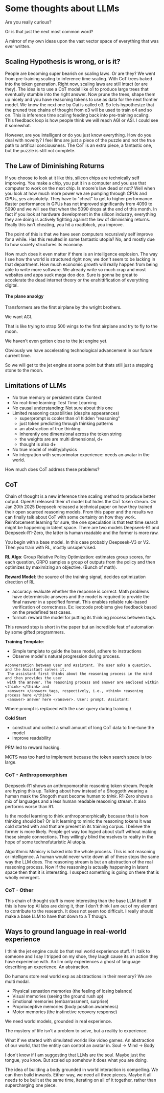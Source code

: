 # Some thoughts about LLMs
Are you really curious? 

Or is that just the next most common word?

A mirror of my own ideas upon the vast vector space of everything that was ever written.

## Scaling Hypothesis is wrong, or is it?
People are becoming super bearish on scaling laws. Or are they? We went from pre-training scaling to inference time scaling. With CoT trees baked into the token generation. Right now, scaling laws are still intact (or are they). The idea is to use a CoT model like o1 to produce large trees that eventually stumble into the right answer. Now prune the trees, shape them up nicely and you have reasoning tokens to use as data for the next frontier model. We know the next one by Oai is called o3. So lets hypothesize that the pruned tree chains of thought from o3 will be used to train o4 and so on. This is inference time scaling feeding back into pre-training scaling. This feedback loop is how people think we will reach AGI or ASI. I could see it somewhat. 

However, are you intelligent or do you just know everything. How do you deal with novelty? I feel llms are just a piece of the puzzle and not the true path to artifical conciousness. The CoT is an extra piece, a fantastic one, but the puzzle is still not complete.

## The Law of Diminishing Returns
If you choose to look at it like this, silicon chips are technically self improving. You make a chip, you put it in a computer and you use that computer to work on the next chip. Is moore's law dead or not? Well when you look at how much more power we are pumping through CPUs and GPUs, yes absolutely. They have to "cheat" to get to higher performance. Raster performance in GPUs has not improved significantly from 4090 to 5090 and we will see that when the 5090 drops at the end of this month. In fact if you look at hardware development in the silicon industry, everything they are doing is actively fighting against the law of diminishing returns. Really this isn't cheating, you hit a roadblock, you improve. 

The point of this is that we have seen computers recursively self improve for a while. Has this resulted in some fantastic utopia? No, and mostly due to how society structures its economy. 

How much does it even matter if there is an intelligence explosion. The way I see how the world is structured right now, we don't seem to be lacking in that department. How much economic growth will really happen from being able to write more software. We already write so much crap and most websites and apps suck mega doo doo. Sure is gonna be great to accelerate the dead internet theory or the enshittification of everything digital. 


#### The plane anaolgy
Transformers are the first airplane by the wright brothers.

We want AGI.

That is like trying to strap 500 wings to the first airplane and try to fly to the moon.

We haven't even gotten close to the jet engine yet.

Obviously we have accelerating technological advancement in our future current time.

So we will get to the jet engine at some point but thats still just a stepping stone to the moon.

## Limitations of LLMs 
- No true memory or persistent state: Context
- No real-time learning: Test Time Learning
- No causal understanding: Not sure about this one
- Limited reasoning capabilities (despite appearances)
    - superprompt is cooler than o1 hidden "reasoning"
    - just token predicting through thinking patterns
    - an abstraction of true thinking
    - inherently one dimensional across the token string
    - the weights are are multi dimensional, d+
    - thought is also d+
- No true model of reality/physics
- No integration with sensorimotor experience: needs an avatar in the world.

How much does CoT address these problems?

## CoT
Chain of thought is a new inference time scaling method to produce better output. OpenAI released their o1 model but hides the CoT token stream. On Jan 20th 2025 Deepseek released a technical paper on how they trained their open sourced reasoning models. From this paper and the results we can finally talk about CoT with some certainty on how they work. Reinforcement learning for sure, the one speculation is that test time search might be happening in latent space. There are two models Deepseek-R1 and Deepseek-R1-Zero, the latter is human readable and the former is more raw.

You begin with a base model. In this case probably Deepseek-V3 or V2. Then you train with RL, mostly unsupervised.

**RL Algo**:
Group Relative Policy Optimization: estimates group scores, for each question, GRPO samples a group of outputs from the policy and then optimizes by maximizing an objective. (Bunch of math). 

**Reward Model**: the source of the training signal, decides optimization direction of RL 
- accuracy: evaluate whether the response is correct. Math problems have deterministic answers and the model is required to provide the final naswer in a specified format. This enables reliable rule-based verification of correctness. Ex: leetcode problems give feedback based on the predefined test cases.
- format: reward the model for putting its thinking process between <think></think> tags. 

This reward step is short in the paper but an incredible feat of automation by some gifted programmers. 

**Training Template**:
- Simple template to guide the base model, adhere to instructions
- Observe model's natural progression during process.
```
Aconversation between User and Assistant. The user asks a question, and the Assistant solves it.
 The assistant first thinks about the reasoning process in the mind and then provides the user
 with the answer. The reasoning process and answer are enclosed within <think> </think> and
 <answer> </answer> tags, respectively, i.e., <think> reasoning process here </think>
 <answer> answer here </answer>. User: prompt. Assistant:
```
Where prompt is replaced with the user query during training.\

**Cold Start**
- construct and collect a small amount of long CoT data to fine-tune the model
- improve readability


PRM led to reward hacking.

MCTS was too hard to implement because the token search space is too large.

### CoT - Anthropomorphism
Deepseek-R1 shows an anthropomorphic reasoning token stream. People are hyping this up. Talking about how instead of a Shoggoth wearing a human mask the Shogoth must become human to *think*. R1-Zero shows a mix of languages and a less human readable reasoning stream. It also performs worse than R1.

Is the model learning to think anthropomorphically because that is how thinking should be? Or is it learning to mimic the reasoning tokens it was cold started with and that are present in its training corpus. I believe the former is more likely. People get way too hyped about stuff without making these simple connections. They willingly blind themselves to reality in the hope of some technofuturistic AI utopia.

Algorithmic Mimicry is baked into the whole process. This is not reasoning or intelligence. A human would never write down all of these steps the same way the LLM does. The reasoning stream is but an abstraction of the real reasoning process. Now if the reasoning is actually happening in latent space then that it is interesting. I suspect something is going on there that is wholly emergent. 

### CoT - Other
This chain of thought stuff is more interesting than the base LLM itself. If this is how top AI labs are doing it, then I don't think I am out of my element to contribute to the research. It does not seem too difficult. I really should make a base LLM to have that down to a T though.

## Ways to ground language in real-world experience
I think the jet engine could be that real world experience stuff.
If I talk to someone and I say I tripped on my shoe, they laugh cause its an action they have experience with.
An llm only experiences a ghost of language describing an experience.
An abstraction. 

Do humans store real world exp as abstractions in their memory?
We are multi modal.
- Physical sensation memories (the feeling of losing balance)
- Visual memories (seeing the ground rush up)
- Emotional memories (embarrassment, surprise)
- Proprioceptive memories (body position awareness)
- Motor memories (the instinctive recovery response)

We need world models, grounded in real experience.

The mystery of life isn't a problem to solve, but a reality to experience.

What if we started with simulated worlds like video games.
An abstraction of our world, that the entitiy can control an avatar in.
Soul -> Mind -> Body

I don't know if I am suggesting that LLMs are the soul. Maybe just the tongue, you know. But scaled up somehow it does what you are doing. 

The idea of building a body grounded in world interaction is compelling. We can then build inwards. Either way, we need all three pieces. Maybe it all needs to be built at the same time, iterating on all of it together, rather than supercharging one piece. 


